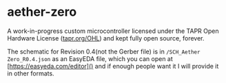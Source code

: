 # aether-zero
A work-in-progress custom microcontroller licensed under the TAPR Open Hardware License ([tapr.org/OHL]()) and kept fully open source, forever.

The schematic for Revision 0.4(not the Gerber file) is in `/SCH_Aether Zero_R0.4.json` as an EasyEDA file, which you can open at [https://easyeda.com/editor]() and if enough people want it I will provide it in other formats.
